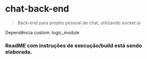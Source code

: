 # chat-back-end
>Back-end para projeto pessoal de chat, utilizando socket.io

Dependência custom: logic_module

### ReadME com instruções de execução/build está sendo elaborada.
